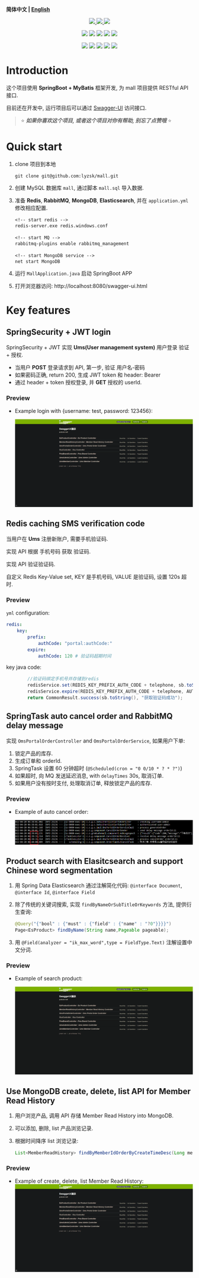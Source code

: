 **简体中文 | [English](./README.md)**

<p align="center">
    <a href="https://github.com/lyzsk/mall/blob/master/LICENSE">
        <img src="https://img.shields.io/github/license/lyzsk/mall.svg?style=plastic&logo=github" />
    </a>
    <a href="https://github.com/lyzsk/mall/members">
        <img src="https://img.shields.io/github/forks/lyzsk/mall.svg?style=plastic&logo=github" />
    </a>
    <a href="https://github.com/lyzsk/mall/stargazers">
        <img src="https://img.shields.io/github/stars/lyzsk/mall.svg?style=plastic&logo=github" />
    </a>
</p>

<p align="center">
    <img src="https://img.shields.io/badge/Language-Java-3C415C?style=plastic&logo=openjdk&logoColor=FFFFFF" />
    <img src="https://img.shields.io/badge/IDE-IDEA-3C415C?style=plastic&logo=intellijidea&logoColor=FFFFFF" />
    <img src="https://img.shields.io/badge/Framework-Spring-3C415C?style=plastic&logo=spring&logoColor=6DB33F" />
<img src="https://img.shields.io/badge/Framework-SpringBoot-3C415C?style=plastic&logo=springboot&logoColor=6DB33F" />
    <img src="https://img.shields.io/badge/Framework-SpringSecurity-3C415C?style=plastic&logo=springsecurity&logoColor=6DB33F" />
</p>

<p align="center">
    <img src="https://img.shields.io/badge/-Redis-3C415C?style=plastic&logo=redis&logoColor=DC382D" />
    <img src="https://img.shields.io/badge/-MySQL-3C415C?style=plastic&logo=mysql&logoColor=4479A1" />
    <img src="https://img.shields.io/badge/-MongoDB-3C415C?style=plastic&logo=mongodb&logoColor=47A248" />
    <img src="https://img.shields.io/badge/-Elasticsearch-3C415C?style=plastic&logo=elasticsearch&logoColor=005571" />
    <img src="https://img.shields.io/badge/-RabbitMQ-3C415C?style=plastic&logo=rabbitmq&logoColor=FF6600" />
</p>

# Introduction

这个项目使用 **SpringBoot + MyBatis** 框架开发, 为 mall 项目提供 RESTful API 接口.

目前还在开发中, 运行项目后可以通过 [Swagger-UI] 访问接口.

> :star: **_如果你喜欢这个项目, 或者这个项目对你有帮助, 别忘了点赞哦_** :star:

# Quick start

1. clone 项目到本地

    ```
    git clone git@github.com:lyzsk/mall.git
    ```

2. 创建 MySQL 数据库 `mall`, 通过脚本 `mall.sql` 导入数据.
3. 准备 **Redis**, **RabbitMQ**, **MongoDB**, **Elasticsearch**, 并在 `application.yml` 修改相应配置.

    ```
    <!-- start redis -->
    redis-server.exe redis.windows.conf

    <!-- start MQ -->
    rabbitmq-plugins enable rabbitmq_management

    <!-- start MongoDB service -->
    net start MongoDB
    ```

4. 运行 `MallApplication.java` 启动 SpringBoot APP
5. 打开浏览器访问: http://localhost:8080/swagger-ui.html

# Key features

## SpringSecurity + JWT login

SpringSecurity + JWT 实现 **Ums(User management system)** 用户登录 验证 + 授权.

-   当用户 **POST** 登录请求到 API, 第一步, 验证 用户名-密码
-   如果密码正确, return 200, 生成 JWT token 和 header: Bearer
-   通过 header + token 授权登录, 并 **GET** 授权的 userId.

### Preview

-   Example login with {username: test, password: 123456}:

    ![preview-01]

## Redis caching SMS verification code

当用户在 **Ums** 注册新账户, 需要手机验证码.

实现 API 根据 手机号码 获取 验证码.

实现 API 验证验证码.

自定义 Redis Key-Value set, KEY 是手机号码, VALUE 是验证码, 设置 120s 超时.

### Preview

`yml` configuration:

```yaml
redis:
    key:
        prefix:
            authCode: "portal:authCode:"
        expire:
            authCode: 120 # 验证码超期时间
```

key java code:

```java
        //验证码绑定手机号并存储到redis
        redisService.set(REDIS_KEY_PREFIX_AUTH_CODE + telephone, sb.toString());
        redisService.expire(REDIS_KEY_PREFIX_AUTH_CODE + telephone, AUTH_CODE_EXPIRE_SECONDS);
        return CommonResult.success(sb.toString(), "获取验证码成功");
```

## SpringTask auto cancel order and RabbitMQ delay message

实现 `OmsPortalOrderController` and `OmsPortalOrderService`, 如果用户下单:

1. 锁定产品的库存.
2. 生成订单和 orderId.
3. SpringTask 设置 60 分钟超时 (`@Scheduled(cron = "0 0/10 * ? * ?")`)
4. 如果超时, 向 MQ 发送延迟消息, with `delayTimes` 30s, 取消订单.
5. 如果用户没有按时支付, 处理取消订单, 释放锁定产品的库存.

### Preview

-   Example of auto cancel order:

    ![preview-03]

## Product search with Elasitcsearch and support Chinese word segmentation

1. 用 Spring Data Elasticsearch 通过注解简化代码: `@interface Document`, `@interface Id`, `@interface Field`
2. 除了传统的关键词搜索, 实现 `findByNameOrSubTitleOrKeywords` 方法, 提供衍生查询:

    ```java
    @Query("{"bool" : {"must" : {"field" : {"name" : "?0"}}}}")
    Page<EsProduct> findByName(String name,Pageable pageable);
    ```

3. 用 `@Field(analyzer = "ik_max_word",type = FieldType.Text)` 注解设置中文分词.

### Preview

-   Example of search product:

    ![preview-04]

## Use MongoDB create, delete, list API for Member Read History

1. 用户浏览产品, 调用 API 存储 Member Read History into MongoDB.
2. 可以添加, 删除, list 产品浏览记录.
3. 根据时间降序 list 浏览记录:

    ```java
    List<MemberReadHistory> findByMemberIdOrderByCreateTimeDesc(Long memberId);
    ```

### Preview

-   Example of create, delete, list Member Read History:
    ![preview-05]

[swagger-ui]: http://localhost:8080/swagger-ui.html
[preview-01]: https://github.com/lyzsk/support-repo/blob/master/mall/previews/UmsLogin_with_test_123456.gif?raw=true
[preview-03]: https://github.com/lyzsk/support-repo/blob/master/mall/previews/SpringTask_cancelOrder.png?raw=true
[preview-04]: https://github.com/lyzsk/support-repo/blob/master/mall/previews/ESProduct_search_by_keywords.gif?raw=true
[preview-05]: https://github.com/lyzsk/support-repo/blob/master/mall/previews/MemberReadHistory_create_delete_list.gif?raw=true
